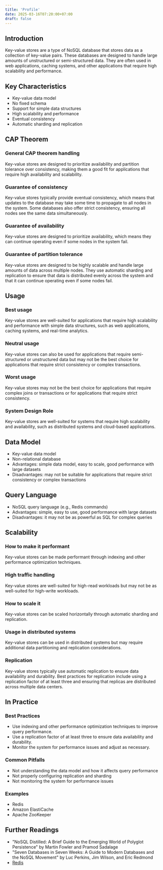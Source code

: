 ```yaml
---
title: 'Profile'
date: 2025-03-16T07:20:00+07:00
draft: false
---
```


## **Introduction**

Key-value stores are a type of NoSQL database that stores data as a collection of key-value pairs. These databases are designed to handle large amounts of unstructured or semi-structured data. They are often used in web applications, caching systems, and other applications that require high scalability and performance.

## **Key Characteristics**

- Key-value data model
- No fixed schema
- Support for simple data structures
- High scalability and performance
- Eventual consistency
- Automatic sharding and replication

## **CAP Theorem**

### **General CAP theorem handling**

Key-value stores are designed to prioritize availability and partition tolerance over consistency, making them a good fit for applications that require high availability and scalability.

### **Guarantee of consistency**

Key-value stores typically provide eventual consistency, which means that updates to the database may take some time to propagate to all nodes in the system. Some databases also offer strict consistency, ensuring all nodes see the same data simultaneously.

### **Guarantee of availability**

Key-value stores are designed to prioritize availability, which means they can continue operating even if some nodes in the system fail.

### **Guarantee of partition tolerance**

Key-value stores are designed to be highly scalable and handle large amounts of data across multiple nodes. They use automatic sharding and replication to ensure that data is distributed evenly across the system and that it can continue operating even if some nodes fail.

## **Usage**

### **Best usage**

Key-value stores are well-suited for applications that require high scalability and performance with simple data structures, such as web applications, caching systems, and real-time analytics.

### **Neutral usage**

Key-value stores can also be used for applications that require semi-structured or unstructured data but may not be the best choice for applications that require strict consistency or complex transactions.

### **Worst usage**

Key-value stores may not be the best choice for applications that require complex joins or transactions or for applications that require strict consistency.

### **System Design Role**

Key-value stores are well-suited for systems that require high scalability and availability, such as distributed systems and cloud-based applications.

## **Data Model**

- Key-value data model
- Non-relational database
- Advantages: simple data model, easy to scale, good performance with large datasets
- Disadvantages: may not be suitable for applications that require strict consistency or complex transactions

## **Query Language**

- NoSQL query language (e.g., Redis commands)
- Advantages: simple, easy to use, good performance with large datasets
- Disadvantages: it may not be as powerful as SQL for complex queries

## **Scalability**

### **How to make it performant**

Key-value stores can be made performant through indexing and other performance optimization techniques.

### **High traffic handling**

Key-value stores are well-suited for high-read workloads but may not be as well-suited for high-write workloads.

### **How to scale it**

Key-value stores can be scaled horizontally through automatic sharding and replication.

### **Usage in distributed systems**

Key-value stores can be used in distributed systems but may require additional data partitioning and replication considerations.

### Replication

Key-value stores typically use automatic replication to ensure data availability and durability. Best practices for replication include using a replication factor of at least three and ensuring that replicas are distributed across multiple data centers.

## In Practice

### Best Practices

- Use indexing and other performance optimization techniques to improve query performance.
- Use a replication factor of at least three to ensure data availability and durability.
- Monitor the system for performance issues and adjust as necessary.

### Common Pitfalls

- Not understanding the data model and how it affects query performance
- Not properly configuring replication and sharding
- Not monitoring the system for performance issues

### Examples

- Redis
- Amazon ElastiCache
- Apache ZooKeeper

## Further Readings

- "NoSQL Distilled: A Brief Guide to the Emerging World of Polyglot Persistence" by Martin Fowler and Pramod Sadalage
- "Seven Databases in Seven Weeks: A Guide to Modern Databases and the NoSQL Movement" by Luc Perkins, Jim Wilson, and Eric Redmond
- [Redis](../../../../tools/data/redis/)
